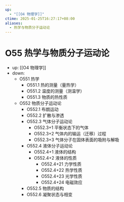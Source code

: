 ```yaml
---
up:
  - "[[O4 物理学]]"
ctime: 2025-01-25T16:27:17+08:00
aliases:
  - 热学与物质分子运动论
---
```


# O55 热学与物质分子运动论

- up: [[O4 物理学]]
- down:	
	- O551 热学
		- O551.1 热的测量（量热学）
		- O551.2 温度的测量（测温学）
		- O551.3 物质的热性质
	- O552 物质分子运动论
		- O552.1 布朗运动
		- O552.2 扩散与渗透
		- O552.3 气体分子运动论
			- O552.3+1 平衡状态下的气体
			- O552.3+2 气体内的输运（迁移）过程
			- O552.3+3 气体分子在固体表面的吸附与解吸
		- O552.4 液体分子运动论
			- O552.4+1 液体的结构
			- O552.4+2 液体的性质
				- O552.4+21 力学性质
				- O552.4+22 热学性质
				- O552.4+23 光学性质
				- O552.4+24 电磁效应
		- O552.5 物质的结构
		- O552.6 凝聚状态与相变
	
